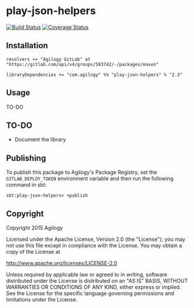 # play-json-helpers

[![Build Status](https://travis-ci.org/agilogy/play-json-helpers.svg)](https://travis-ci.org/agilogy/play-json-helpers)
[![Coverage Status](https://coveralls.io/repos/agilogy/play-json-helpers/badge.svg)](https://coveralls.io/r/agilogy/play-json-helpers)


## Installation

```
resolvers += "Agilogy GitLab" at "https://gitlab.com/api/v4/groups/583742/-/packages/maven"

libraryDependencies += "com.agilogy" %% "play-json-helpers" % "2.3"
```

## Usage

TO-DO

## TO-DO

- Document the library

## Publishing

To publish this package to Agilogy's Package Registry, set the `GITLAB_DEPLOY_TOKEN` environment variable and then run the following command in sbt:

```
sbt:play-json-helpers> +publish
```

## Copyright

Copyright 2015 Agilogy

Licensed under the Apache License, Version 2.0 (the "License"); you may not use this file except in compliance with the License. You may obtain a copy of the License at

http://www.apache.org/licenses/LICENSE-2.0

Unless required by applicable law or agreed to in writing, software distributed under the License is distributed on an "AS IS" BASIS, WITHOUT WARRANTIES OR CONDITIONS OF ANY KIND, either express or implied. See the License for the specific language governing permissions and limitations under the License.
